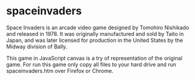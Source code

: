 spaceinvaders
=============

Space Invaders is an arcade video game designed by Tomohiro Nishikado and released in 1978. 
It was originally manufactured and sold by Taito in Japan, and was later licensed for production 
in the United States by the Midway division of Bally.

This game in JavaScript canvas is a try of representation of the original game. For run this game
only copy all files to your hard drive and run spaceinvaders.htm over Firefox or Chrome.
